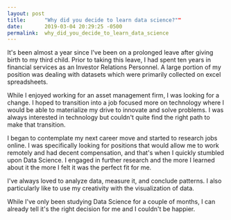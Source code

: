 ```yaml
---
layout: post
title:      "Why did you decide to learn data science?""
date:       2019-03-04 20:29:25 -0500
permalink:  why_did_you_decide_to_learn_data_science
---
```




It's been almost a year since I've been on a prolonged leave after giving birth to my third child. Prior to taking this leave, I had spent ten years in financial services as an Investor Relations Personnel. A large portion of my position was dealing with datasets which were primarily collected on excel spreadsheets.

While I enjoyed working for an asset management firm, I was looking for a change. I hoped to transition into a job focused more on technology where I would be able to materialize my drive to innovate and solve problems. I was always interested in technology but couldn't quite find the right path to make that transition. 

I began to contemplate my next career move and started to research jobs online. I was specifically looking for positions that would allow me to work remotely and had decent compensation, and that's when I quickly stumbled upon Data Science. I engaged in further research and the more I learned about it the more I felt it was the perfect fit for me. 

I've always loved to analyze data, measure it, and conclude patterns. I also particularly like to use my creativity with the visualization of data. 

While I've only been studying Data Science for a couple of months, I can already tell it's the right decision for me and I couldn't be happier. 

